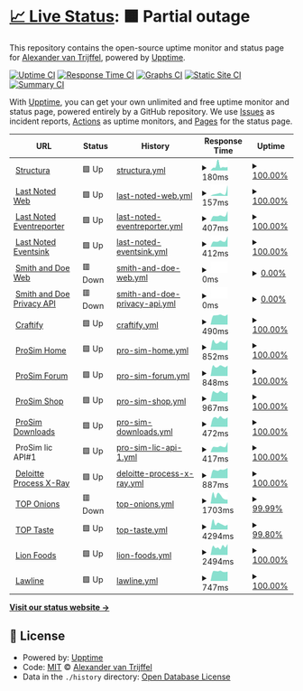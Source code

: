 # [📈 Live Status](https://alexandervantrijffel.github.io/upptimemonitoring): <!--live status--> **🟧 Partial outage**

This repository contains the open-source uptime monitor and status page for [Alexander van Trijffel](https://structura.ws), powered by [Upptime](https://github.com/upptime/upptime).

[![Uptime CI](https://github.com/alexandervantrijffel/upptimemonitoring/workflows/Uptime%20CI/badge.svg)](https://github.com/alexandervantrijffel/upptimemonitoring/actions?query=workflow%3A%22Uptime+CI%22)
[![Response Time CI](https://github.com/alexandervantrijffel/upptimemonitoring/workflows/Response%20Time%20CI/badge.svg)](https://github.com/alexandervantrijffel/upptimemonitoring/actions?query=workflow%3A%22Response+Time+CI%22)
[![Graphs CI](https://github.com/alexandervantrijffel/upptimemonitoring/workflows/Graphs%20CI/badge.svg)](https://github.com/alexandervantrijffel/upptimemonitoring/actions?query=workflow%3A%22Graphs+CI%22)
[![Static Site CI](https://github.com/alexandervantrijffel/upptimemonitoring/workflows/Static%20Site%20CI/badge.svg)](https://github.com/alexandervantrijffel/upptimemonitoring/actions?query=workflow%3A%22Static+Site+CI%22)
[![Summary CI](https://github.com/alexandervantrijffel/upptimemonitoring/workflows/Summary%20CI/badge.svg)](https://github.com/alexandervantrijffel/upptimemonitoring/actions?query=workflow%3A%22Summary+CI%22)

With [Upptime](https://upptime.js.org), you can get your own unlimited and free uptime monitor and status page, powered entirely by a GitHub repository. We use [Issues](https://github.com/alexandervantrijffel/upptimemonitoring/issues) as incident reports, [Actions](https://github.com/alexandervantrijffel/upptimemonitoring/actions) as uptime monitors, and [Pages](https://alexandervantrijffel.github.io/upptimemonitoring) for the status page.

<!--start: status pages-->
<!-- This summary is generated by Upptime (https://github.com/upptime/upptime) -->
<!-- Do not edit this manually, your changes will be overwritten -->
<!-- prettier-ignore -->
| URL | Status | History | Response Time | Uptime |
| --- | ------ | ------- | ------------- | ------ |
| <img alt="" src="https://favicons.githubusercontent.com/structura.ws" height="13"> [Structura](https://structura.ws) | 🟩 Up | [structura.yml](https://github.com/alexandervantrijffel/upptimemonitoring/commits/HEAD/history/structura.yml) | <details><summary><img alt="Response time graph" src="./graphs/structura/response-time-week.png" height="20"> 180ms</summary><br><a href="https://alexandervantrijffel.github.io/upptimemonitoring/history/structura"><img alt="Response time 560" src="https://img.shields.io/endpoint?url=https%3A%2F%2Fraw.githubusercontent.com%2Falexandervantrijffel%2Fupptimemonitoring%2FHEAD%2Fapi%2Fstructura%2Fresponse-time.json"></a><br><a href="https://alexandervantrijffel.github.io/upptimemonitoring/history/structura"><img alt="24-hour response time 148" src="https://img.shields.io/endpoint?url=https%3A%2F%2Fraw.githubusercontent.com%2Falexandervantrijffel%2Fupptimemonitoring%2FHEAD%2Fapi%2Fstructura%2Fresponse-time-day.json"></a><br><a href="https://alexandervantrijffel.github.io/upptimemonitoring/history/structura"><img alt="7-day response time 180" src="https://img.shields.io/endpoint?url=https%3A%2F%2Fraw.githubusercontent.com%2Falexandervantrijffel%2Fupptimemonitoring%2FHEAD%2Fapi%2Fstructura%2Fresponse-time-week.json"></a><br><a href="https://alexandervantrijffel.github.io/upptimemonitoring/history/structura"><img alt="30-day response time 149" src="https://img.shields.io/endpoint?url=https%3A%2F%2Fraw.githubusercontent.com%2Falexandervantrijffel%2Fupptimemonitoring%2FHEAD%2Fapi%2Fstructura%2Fresponse-time-month.json"></a><br><a href="https://alexandervantrijffel.github.io/upptimemonitoring/history/structura"><img alt="1-year response time 560" src="https://img.shields.io/endpoint?url=https%3A%2F%2Fraw.githubusercontent.com%2Falexandervantrijffel%2Fupptimemonitoring%2FHEAD%2Fapi%2Fstructura%2Fresponse-time-year.json"></a></details> | <details><summary><a href="https://alexandervantrijffel.github.io/upptimemonitoring/history/structura">100.00%</a></summary><a href="https://alexandervantrijffel.github.io/upptimemonitoring/history/structura"><img alt="All-time uptime 99.22%" src="https://img.shields.io/endpoint?url=https%3A%2F%2Fraw.githubusercontent.com%2Falexandervantrijffel%2Fupptimemonitoring%2FHEAD%2Fapi%2Fstructura%2Fuptime.json"></a><br><a href="https://alexandervantrijffel.github.io/upptimemonitoring/history/structura"><img alt="24-hour uptime 100.00%" src="https://img.shields.io/endpoint?url=https%3A%2F%2Fraw.githubusercontent.com%2Falexandervantrijffel%2Fupptimemonitoring%2FHEAD%2Fapi%2Fstructura%2Fuptime-day.json"></a><br><a href="https://alexandervantrijffel.github.io/upptimemonitoring/history/structura"><img alt="7-day uptime 100.00%" src="https://img.shields.io/endpoint?url=https%3A%2F%2Fraw.githubusercontent.com%2Falexandervantrijffel%2Fupptimemonitoring%2FHEAD%2Fapi%2Fstructura%2Fuptime-week.json"></a><br><a href="https://alexandervantrijffel.github.io/upptimemonitoring/history/structura"><img alt="30-day uptime 100.00%" src="https://img.shields.io/endpoint?url=https%3A%2F%2Fraw.githubusercontent.com%2Falexandervantrijffel%2Fupptimemonitoring%2FHEAD%2Fapi%2Fstructura%2Fuptime-month.json"></a><br><a href="https://alexandervantrijffel.github.io/upptimemonitoring/history/structura"><img alt="1-year uptime 99.22%" src="https://img.shields.io/endpoint?url=https%3A%2F%2Fraw.githubusercontent.com%2Falexandervantrijffel%2Fupptimemonitoring%2FHEAD%2Fapi%2Fstructura%2Fuptime-year.json"></a></details>
| <img alt="" src="https://favicons.githubusercontent.com/lastnoted.com" height="13"> [Last Noted Web](https://lastnoted.com) | 🟩 Up | [last-noted-web.yml](https://github.com/alexandervantrijffel/upptimemonitoring/commits/HEAD/history/last-noted-web.yml) | <details><summary><img alt="Response time graph" src="./graphs/last-noted-web/response-time-week.png" height="20"> 157ms</summary><br><a href="https://alexandervantrijffel.github.io/upptimemonitoring/history/last-noted-web"><img alt="Response time 304" src="https://img.shields.io/endpoint?url=https%3A%2F%2Fraw.githubusercontent.com%2Falexandervantrijffel%2Fupptimemonitoring%2FHEAD%2Fapi%2Flast-noted-web%2Fresponse-time.json"></a><br><a href="https://alexandervantrijffel.github.io/upptimemonitoring/history/last-noted-web"><img alt="24-hour response time 552" src="https://img.shields.io/endpoint?url=https%3A%2F%2Fraw.githubusercontent.com%2Falexandervantrijffel%2Fupptimemonitoring%2FHEAD%2Fapi%2Flast-noted-web%2Fresponse-time-day.json"></a><br><a href="https://alexandervantrijffel.github.io/upptimemonitoring/history/last-noted-web"><img alt="7-day response time 157" src="https://img.shields.io/endpoint?url=https%3A%2F%2Fraw.githubusercontent.com%2Falexandervantrijffel%2Fupptimemonitoring%2FHEAD%2Fapi%2Flast-noted-web%2Fresponse-time-week.json"></a><br><a href="https://alexandervantrijffel.github.io/upptimemonitoring/history/last-noted-web"><img alt="30-day response time 169" src="https://img.shields.io/endpoint?url=https%3A%2F%2Fraw.githubusercontent.com%2Falexandervantrijffel%2Fupptimemonitoring%2FHEAD%2Fapi%2Flast-noted-web%2Fresponse-time-month.json"></a><br><a href="https://alexandervantrijffel.github.io/upptimemonitoring/history/last-noted-web"><img alt="1-year response time 304" src="https://img.shields.io/endpoint?url=https%3A%2F%2Fraw.githubusercontent.com%2Falexandervantrijffel%2Fupptimemonitoring%2FHEAD%2Fapi%2Flast-noted-web%2Fresponse-time-year.json"></a></details> | <details><summary><a href="https://alexandervantrijffel.github.io/upptimemonitoring/history/last-noted-web">100.00%</a></summary><a href="https://alexandervantrijffel.github.io/upptimemonitoring/history/last-noted-web"><img alt="All-time uptime 100.00%" src="https://img.shields.io/endpoint?url=https%3A%2F%2Fraw.githubusercontent.com%2Falexandervantrijffel%2Fupptimemonitoring%2FHEAD%2Fapi%2Flast-noted-web%2Fuptime.json"></a><br><a href="https://alexandervantrijffel.github.io/upptimemonitoring/history/last-noted-web"><img alt="24-hour uptime 100.00%" src="https://img.shields.io/endpoint?url=https%3A%2F%2Fraw.githubusercontent.com%2Falexandervantrijffel%2Fupptimemonitoring%2FHEAD%2Fapi%2Flast-noted-web%2Fuptime-day.json"></a><br><a href="https://alexandervantrijffel.github.io/upptimemonitoring/history/last-noted-web"><img alt="7-day uptime 100.00%" src="https://img.shields.io/endpoint?url=https%3A%2F%2Fraw.githubusercontent.com%2Falexandervantrijffel%2Fupptimemonitoring%2FHEAD%2Fapi%2Flast-noted-web%2Fuptime-week.json"></a><br><a href="https://alexandervantrijffel.github.io/upptimemonitoring/history/last-noted-web"><img alt="30-day uptime 100.00%" src="https://img.shields.io/endpoint?url=https%3A%2F%2Fraw.githubusercontent.com%2Falexandervantrijffel%2Fupptimemonitoring%2FHEAD%2Fapi%2Flast-noted-web%2Fuptime-month.json"></a><br><a href="https://alexandervantrijffel.github.io/upptimemonitoring/history/last-noted-web"><img alt="1-year uptime 100.00%" src="https://img.shields.io/endpoint?url=https%3A%2F%2Fraw.githubusercontent.com%2Falexandervantrijffel%2Fupptimemonitoring%2FHEAD%2Fapi%2Flast-noted-web%2Fuptime-year.json"></a></details>
| <img alt="" src="https://favicons.githubusercontent.com/lastnoted.com" height="13"> [Last Noted Eventreporter](https://lastnoted.com/eventreporter) | 🟩 Up | [last-noted-eventreporter.yml](https://github.com/alexandervantrijffel/upptimemonitoring/commits/HEAD/history/last-noted-eventreporter.yml) | <details><summary><img alt="Response time graph" src="./graphs/last-noted-eventreporter/response-time-week.png" height="20"> 407ms</summary><br><a href="https://alexandervantrijffel.github.io/upptimemonitoring/history/last-noted-eventreporter"><img alt="Response time 628" src="https://img.shields.io/endpoint?url=https%3A%2F%2Fraw.githubusercontent.com%2Falexandervantrijffel%2Fupptimemonitoring%2FHEAD%2Fapi%2Flast-noted-eventreporter%2Fresponse-time.json"></a><br><a href="https://alexandervantrijffel.github.io/upptimemonitoring/history/last-noted-eventreporter"><img alt="24-hour response time 702" src="https://img.shields.io/endpoint?url=https%3A%2F%2Fraw.githubusercontent.com%2Falexandervantrijffel%2Fupptimemonitoring%2FHEAD%2Fapi%2Flast-noted-eventreporter%2Fresponse-time-day.json"></a><br><a href="https://alexandervantrijffel.github.io/upptimemonitoring/history/last-noted-eventreporter"><img alt="7-day response time 407" src="https://img.shields.io/endpoint?url=https%3A%2F%2Fraw.githubusercontent.com%2Falexandervantrijffel%2Fupptimemonitoring%2FHEAD%2Fapi%2Flast-noted-eventreporter%2Fresponse-time-week.json"></a><br><a href="https://alexandervantrijffel.github.io/upptimemonitoring/history/last-noted-eventreporter"><img alt="30-day response time 430" src="https://img.shields.io/endpoint?url=https%3A%2F%2Fraw.githubusercontent.com%2Falexandervantrijffel%2Fupptimemonitoring%2FHEAD%2Fapi%2Flast-noted-eventreporter%2Fresponse-time-month.json"></a><br><a href="https://alexandervantrijffel.github.io/upptimemonitoring/history/last-noted-eventreporter"><img alt="1-year response time 628" src="https://img.shields.io/endpoint?url=https%3A%2F%2Fraw.githubusercontent.com%2Falexandervantrijffel%2Fupptimemonitoring%2FHEAD%2Fapi%2Flast-noted-eventreporter%2Fresponse-time-year.json"></a></details> | <details><summary><a href="https://alexandervantrijffel.github.io/upptimemonitoring/history/last-noted-eventreporter">100.00%</a></summary><a href="https://alexandervantrijffel.github.io/upptimemonitoring/history/last-noted-eventreporter"><img alt="All-time uptime 100.00%" src="https://img.shields.io/endpoint?url=https%3A%2F%2Fraw.githubusercontent.com%2Falexandervantrijffel%2Fupptimemonitoring%2FHEAD%2Fapi%2Flast-noted-eventreporter%2Fuptime.json"></a><br><a href="https://alexandervantrijffel.github.io/upptimemonitoring/history/last-noted-eventreporter"><img alt="24-hour uptime 100.00%" src="https://img.shields.io/endpoint?url=https%3A%2F%2Fraw.githubusercontent.com%2Falexandervantrijffel%2Fupptimemonitoring%2FHEAD%2Fapi%2Flast-noted-eventreporter%2Fuptime-day.json"></a><br><a href="https://alexandervantrijffel.github.io/upptimemonitoring/history/last-noted-eventreporter"><img alt="7-day uptime 100.00%" src="https://img.shields.io/endpoint?url=https%3A%2F%2Fraw.githubusercontent.com%2Falexandervantrijffel%2Fupptimemonitoring%2FHEAD%2Fapi%2Flast-noted-eventreporter%2Fuptime-week.json"></a><br><a href="https://alexandervantrijffel.github.io/upptimemonitoring/history/last-noted-eventreporter"><img alt="30-day uptime 100.00%" src="https://img.shields.io/endpoint?url=https%3A%2F%2Fraw.githubusercontent.com%2Falexandervantrijffel%2Fupptimemonitoring%2FHEAD%2Fapi%2Flast-noted-eventreporter%2Fuptime-month.json"></a><br><a href="https://alexandervantrijffel.github.io/upptimemonitoring/history/last-noted-eventreporter"><img alt="1-year uptime 100.00%" src="https://img.shields.io/endpoint?url=https%3A%2F%2Fraw.githubusercontent.com%2Falexandervantrijffel%2Fupptimemonitoring%2FHEAD%2Fapi%2Flast-noted-eventreporter%2Fuptime-year.json"></a></details>
| <img alt="" src="https://favicons.githubusercontent.com/lastnoted.com" height="13"> [Last Noted Eventsink](https://lastnoted.com/eventsink) | 🟩 Up | [last-noted-eventsink.yml](https://github.com/alexandervantrijffel/upptimemonitoring/commits/HEAD/history/last-noted-eventsink.yml) | <details><summary><img alt="Response time graph" src="./graphs/last-noted-eventsink/response-time-week.png" height="20"> 412ms</summary><br><a href="https://alexandervantrijffel.github.io/upptimemonitoring/history/last-noted-eventsink"><img alt="Response time 782" src="https://img.shields.io/endpoint?url=https%3A%2F%2Fraw.githubusercontent.com%2Falexandervantrijffel%2Fupptimemonitoring%2FHEAD%2Fapi%2Flast-noted-eventsink%2Fresponse-time.json"></a><br><a href="https://alexandervantrijffel.github.io/upptimemonitoring/history/last-noted-eventsink"><img alt="24-hour response time 720" src="https://img.shields.io/endpoint?url=https%3A%2F%2Fraw.githubusercontent.com%2Falexandervantrijffel%2Fupptimemonitoring%2FHEAD%2Fapi%2Flast-noted-eventsink%2Fresponse-time-day.json"></a><br><a href="https://alexandervantrijffel.github.io/upptimemonitoring/history/last-noted-eventsink"><img alt="7-day response time 412" src="https://img.shields.io/endpoint?url=https%3A%2F%2Fraw.githubusercontent.com%2Falexandervantrijffel%2Fupptimemonitoring%2FHEAD%2Fapi%2Flast-noted-eventsink%2Fresponse-time-week.json"></a><br><a href="https://alexandervantrijffel.github.io/upptimemonitoring/history/last-noted-eventsink"><img alt="30-day response time 424" src="https://img.shields.io/endpoint?url=https%3A%2F%2Fraw.githubusercontent.com%2Falexandervantrijffel%2Fupptimemonitoring%2FHEAD%2Fapi%2Flast-noted-eventsink%2Fresponse-time-month.json"></a><br><a href="https://alexandervantrijffel.github.io/upptimemonitoring/history/last-noted-eventsink"><img alt="1-year response time 782" src="https://img.shields.io/endpoint?url=https%3A%2F%2Fraw.githubusercontent.com%2Falexandervantrijffel%2Fupptimemonitoring%2FHEAD%2Fapi%2Flast-noted-eventsink%2Fresponse-time-year.json"></a></details> | <details><summary><a href="https://alexandervantrijffel.github.io/upptimemonitoring/history/last-noted-eventsink">100.00%</a></summary><a href="https://alexandervantrijffel.github.io/upptimemonitoring/history/last-noted-eventsink"><img alt="All-time uptime 99.37%" src="https://img.shields.io/endpoint?url=https%3A%2F%2Fraw.githubusercontent.com%2Falexandervantrijffel%2Fupptimemonitoring%2FHEAD%2Fapi%2Flast-noted-eventsink%2Fuptime.json"></a><br><a href="https://alexandervantrijffel.github.io/upptimemonitoring/history/last-noted-eventsink"><img alt="24-hour uptime 100.00%" src="https://img.shields.io/endpoint?url=https%3A%2F%2Fraw.githubusercontent.com%2Falexandervantrijffel%2Fupptimemonitoring%2FHEAD%2Fapi%2Flast-noted-eventsink%2Fuptime-day.json"></a><br><a href="https://alexandervantrijffel.github.io/upptimemonitoring/history/last-noted-eventsink"><img alt="7-day uptime 100.00%" src="https://img.shields.io/endpoint?url=https%3A%2F%2Fraw.githubusercontent.com%2Falexandervantrijffel%2Fupptimemonitoring%2FHEAD%2Fapi%2Flast-noted-eventsink%2Fuptime-week.json"></a><br><a href="https://alexandervantrijffel.github.io/upptimemonitoring/history/last-noted-eventsink"><img alt="30-day uptime 100.00%" src="https://img.shields.io/endpoint?url=https%3A%2F%2Fraw.githubusercontent.com%2Falexandervantrijffel%2Fupptimemonitoring%2FHEAD%2Fapi%2Flast-noted-eventsink%2Fuptime-month.json"></a><br><a href="https://alexandervantrijffel.github.io/upptimemonitoring/history/last-noted-eventsink"><img alt="1-year uptime 99.37%" src="https://img.shields.io/endpoint?url=https%3A%2F%2Fraw.githubusercontent.com%2Falexandervantrijffel%2Fupptimemonitoring%2FHEAD%2Fapi%2Flast-noted-eventsink%2Fuptime-year.json"></a></details>
| <img alt="" src="https://favicons.githubusercontent.com/www.smithanddoe.com" height="13"> [Smith and Doe Web](https://www.smithanddoe.com) | 🟥 Down | [smith-and-doe-web.yml](https://github.com/alexandervantrijffel/upptimemonitoring/commits/HEAD/history/smith-and-doe-web.yml) | <details><summary><img alt="Response time graph" src="./graphs/smith-and-doe-web/response-time-week.png" height="20"> 0ms</summary><br><a href="https://alexandervantrijffel.github.io/upptimemonitoring/history/smith-and-doe-web"><img alt="Response time 990" src="https://img.shields.io/endpoint?url=https%3A%2F%2Fraw.githubusercontent.com%2Falexandervantrijffel%2Fupptimemonitoring%2FHEAD%2Fapi%2Fsmith-and-doe-web%2Fresponse-time.json"></a><br><a href="https://alexandervantrijffel.github.io/upptimemonitoring/history/smith-and-doe-web"><img alt="24-hour response time 0" src="https://img.shields.io/endpoint?url=https%3A%2F%2Fraw.githubusercontent.com%2Falexandervantrijffel%2Fupptimemonitoring%2FHEAD%2Fapi%2Fsmith-and-doe-web%2Fresponse-time-day.json"></a><br><a href="https://alexandervantrijffel.github.io/upptimemonitoring/history/smith-and-doe-web"><img alt="7-day response time 0" src="https://img.shields.io/endpoint?url=https%3A%2F%2Fraw.githubusercontent.com%2Falexandervantrijffel%2Fupptimemonitoring%2FHEAD%2Fapi%2Fsmith-and-doe-web%2Fresponse-time-week.json"></a><br><a href="https://alexandervantrijffel.github.io/upptimemonitoring/history/smith-and-doe-web"><img alt="30-day response time 0" src="https://img.shields.io/endpoint?url=https%3A%2F%2Fraw.githubusercontent.com%2Falexandervantrijffel%2Fupptimemonitoring%2FHEAD%2Fapi%2Fsmith-and-doe-web%2Fresponse-time-month.json"></a><br><a href="https://alexandervantrijffel.github.io/upptimemonitoring/history/smith-and-doe-web"><img alt="1-year response time 990" src="https://img.shields.io/endpoint?url=https%3A%2F%2Fraw.githubusercontent.com%2Falexandervantrijffel%2Fupptimemonitoring%2FHEAD%2Fapi%2Fsmith-and-doe-web%2Fresponse-time-year.json"></a></details> | <details><summary><a href="https://alexandervantrijffel.github.io/upptimemonitoring/history/smith-and-doe-web">0.00%</a></summary><a href="https://alexandervantrijffel.github.io/upptimemonitoring/history/smith-and-doe-web"><img alt="All-time uptime 71.87%" src="https://img.shields.io/endpoint?url=https%3A%2F%2Fraw.githubusercontent.com%2Falexandervantrijffel%2Fupptimemonitoring%2FHEAD%2Fapi%2Fsmith-and-doe-web%2Fuptime.json"></a><br><a href="https://alexandervantrijffel.github.io/upptimemonitoring/history/smith-and-doe-web"><img alt="24-hour uptime 0.00%" src="https://img.shields.io/endpoint?url=https%3A%2F%2Fraw.githubusercontent.com%2Falexandervantrijffel%2Fupptimemonitoring%2FHEAD%2Fapi%2Fsmith-and-doe-web%2Fuptime-day.json"></a><br><a href="https://alexandervantrijffel.github.io/upptimemonitoring/history/smith-and-doe-web"><img alt="7-day uptime 0.00%" src="https://img.shields.io/endpoint?url=https%3A%2F%2Fraw.githubusercontent.com%2Falexandervantrijffel%2Fupptimemonitoring%2FHEAD%2Fapi%2Fsmith-and-doe-web%2Fuptime-week.json"></a><br><a href="https://alexandervantrijffel.github.io/upptimemonitoring/history/smith-and-doe-web"><img alt="30-day uptime 1.38%" src="https://img.shields.io/endpoint?url=https%3A%2F%2Fraw.githubusercontent.com%2Falexandervantrijffel%2Fupptimemonitoring%2FHEAD%2Fapi%2Fsmith-and-doe-web%2Fuptime-month.json"></a><br><a href="https://alexandervantrijffel.github.io/upptimemonitoring/history/smith-and-doe-web"><img alt="1-year uptime 71.87%" src="https://img.shields.io/endpoint?url=https%3A%2F%2Fraw.githubusercontent.com%2Falexandervantrijffel%2Fupptimemonitoring%2FHEAD%2Fapi%2Fsmith-and-doe-web%2Fuptime-year.json"></a></details>
| <img alt="" src="https://favicons.githubusercontent.com/www.smithanddoe.com" height="13"> [Smith and Doe Privacy API](https://www.smithanddoe.com/privacy/API/QuickScanModel) | 🟥 Down | [smith-and-doe-privacy-api.yml](https://github.com/alexandervantrijffel/upptimemonitoring/commits/HEAD/history/smith-and-doe-privacy-api.yml) | <details><summary><img alt="Response time graph" src="./graphs/smith-and-doe-privacy-api/response-time-week.png" height="20"> 0ms</summary><br><a href="https://alexandervantrijffel.github.io/upptimemonitoring/history/smith-and-doe-privacy-api"><img alt="Response time 299" src="https://img.shields.io/endpoint?url=https%3A%2F%2Fraw.githubusercontent.com%2Falexandervantrijffel%2Fupptimemonitoring%2FHEAD%2Fapi%2Fsmith-and-doe-privacy-api%2Fresponse-time.json"></a><br><a href="https://alexandervantrijffel.github.io/upptimemonitoring/history/smith-and-doe-privacy-api"><img alt="24-hour response time 0" src="https://img.shields.io/endpoint?url=https%3A%2F%2Fraw.githubusercontent.com%2Falexandervantrijffel%2Fupptimemonitoring%2FHEAD%2Fapi%2Fsmith-and-doe-privacy-api%2Fresponse-time-day.json"></a><br><a href="https://alexandervantrijffel.github.io/upptimemonitoring/history/smith-and-doe-privacy-api"><img alt="7-day response time 0" src="https://img.shields.io/endpoint?url=https%3A%2F%2Fraw.githubusercontent.com%2Falexandervantrijffel%2Fupptimemonitoring%2FHEAD%2Fapi%2Fsmith-and-doe-privacy-api%2Fresponse-time-week.json"></a><br><a href="https://alexandervantrijffel.github.io/upptimemonitoring/history/smith-and-doe-privacy-api"><img alt="30-day response time 0" src="https://img.shields.io/endpoint?url=https%3A%2F%2Fraw.githubusercontent.com%2Falexandervantrijffel%2Fupptimemonitoring%2FHEAD%2Fapi%2Fsmith-and-doe-privacy-api%2Fresponse-time-month.json"></a><br><a href="https://alexandervantrijffel.github.io/upptimemonitoring/history/smith-and-doe-privacy-api"><img alt="1-year response time 299" src="https://img.shields.io/endpoint?url=https%3A%2F%2Fraw.githubusercontent.com%2Falexandervantrijffel%2Fupptimemonitoring%2FHEAD%2Fapi%2Fsmith-and-doe-privacy-api%2Fresponse-time-year.json"></a></details> | <details><summary><a href="https://alexandervantrijffel.github.io/upptimemonitoring/history/smith-and-doe-privacy-api">0.00%</a></summary><a href="https://alexandervantrijffel.github.io/upptimemonitoring/history/smith-and-doe-privacy-api"><img alt="All-time uptime 71.87%" src="https://img.shields.io/endpoint?url=https%3A%2F%2Fraw.githubusercontent.com%2Falexandervantrijffel%2Fupptimemonitoring%2FHEAD%2Fapi%2Fsmith-and-doe-privacy-api%2Fuptime.json"></a><br><a href="https://alexandervantrijffel.github.io/upptimemonitoring/history/smith-and-doe-privacy-api"><img alt="24-hour uptime 0.00%" src="https://img.shields.io/endpoint?url=https%3A%2F%2Fraw.githubusercontent.com%2Falexandervantrijffel%2Fupptimemonitoring%2FHEAD%2Fapi%2Fsmith-and-doe-privacy-api%2Fuptime-day.json"></a><br><a href="https://alexandervantrijffel.github.io/upptimemonitoring/history/smith-and-doe-privacy-api"><img alt="7-day uptime 0.00%" src="https://img.shields.io/endpoint?url=https%3A%2F%2Fraw.githubusercontent.com%2Falexandervantrijffel%2Fupptimemonitoring%2FHEAD%2Fapi%2Fsmith-and-doe-privacy-api%2Fuptime-week.json"></a><br><a href="https://alexandervantrijffel.github.io/upptimemonitoring/history/smith-and-doe-privacy-api"><img alt="30-day uptime 1.38%" src="https://img.shields.io/endpoint?url=https%3A%2F%2Fraw.githubusercontent.com%2Falexandervantrijffel%2Fupptimemonitoring%2FHEAD%2Fapi%2Fsmith-and-doe-privacy-api%2Fuptime-month.json"></a><br><a href="https://alexandervantrijffel.github.io/upptimemonitoring/history/smith-and-doe-privacy-api"><img alt="1-year uptime 71.87%" src="https://img.shields.io/endpoint?url=https%3A%2F%2Fraw.githubusercontent.com%2Falexandervantrijffel%2Fupptimemonitoring%2FHEAD%2Fapi%2Fsmith-and-doe-privacy-api%2Fuptime-year.json"></a></details>
| <img alt="" src="https://favicons.githubusercontent.com/craftify.nl" height="13"> [Craftify](https://craftify.nl) | 🟩 Up | [craftify.yml](https://github.com/alexandervantrijffel/upptimemonitoring/commits/HEAD/history/craftify.yml) | <details><summary><img alt="Response time graph" src="./graphs/craftify/response-time-week.png" height="20"> 490ms</summary><br><a href="https://alexandervantrijffel.github.io/upptimemonitoring/history/craftify"><img alt="Response time 500" src="https://img.shields.io/endpoint?url=https%3A%2F%2Fraw.githubusercontent.com%2Falexandervantrijffel%2Fupptimemonitoring%2FHEAD%2Fapi%2Fcraftify%2Fresponse-time.json"></a><br><a href="https://alexandervantrijffel.github.io/upptimemonitoring/history/craftify"><img alt="24-hour response time 532" src="https://img.shields.io/endpoint?url=https%3A%2F%2Fraw.githubusercontent.com%2Falexandervantrijffel%2Fupptimemonitoring%2FHEAD%2Fapi%2Fcraftify%2Fresponse-time-day.json"></a><br><a href="https://alexandervantrijffel.github.io/upptimemonitoring/history/craftify"><img alt="7-day response time 490" src="https://img.shields.io/endpoint?url=https%3A%2F%2Fraw.githubusercontent.com%2Falexandervantrijffel%2Fupptimemonitoring%2FHEAD%2Fapi%2Fcraftify%2Fresponse-time-week.json"></a><br><a href="https://alexandervantrijffel.github.io/upptimemonitoring/history/craftify"><img alt="30-day response time 436" src="https://img.shields.io/endpoint?url=https%3A%2F%2Fraw.githubusercontent.com%2Falexandervantrijffel%2Fupptimemonitoring%2FHEAD%2Fapi%2Fcraftify%2Fresponse-time-month.json"></a><br><a href="https://alexandervantrijffel.github.io/upptimemonitoring/history/craftify"><img alt="1-year response time 500" src="https://img.shields.io/endpoint?url=https%3A%2F%2Fraw.githubusercontent.com%2Falexandervantrijffel%2Fupptimemonitoring%2FHEAD%2Fapi%2Fcraftify%2Fresponse-time-year.json"></a></details> | <details><summary><a href="https://alexandervantrijffel.github.io/upptimemonitoring/history/craftify">100.00%</a></summary><a href="https://alexandervantrijffel.github.io/upptimemonitoring/history/craftify"><img alt="All-time uptime 99.98%" src="https://img.shields.io/endpoint?url=https%3A%2F%2Fraw.githubusercontent.com%2Falexandervantrijffel%2Fupptimemonitoring%2FHEAD%2Fapi%2Fcraftify%2Fuptime.json"></a><br><a href="https://alexandervantrijffel.github.io/upptimemonitoring/history/craftify"><img alt="24-hour uptime 100.00%" src="https://img.shields.io/endpoint?url=https%3A%2F%2Fraw.githubusercontent.com%2Falexandervantrijffel%2Fupptimemonitoring%2FHEAD%2Fapi%2Fcraftify%2Fuptime-day.json"></a><br><a href="https://alexandervantrijffel.github.io/upptimemonitoring/history/craftify"><img alt="7-day uptime 100.00%" src="https://img.shields.io/endpoint?url=https%3A%2F%2Fraw.githubusercontent.com%2Falexandervantrijffel%2Fupptimemonitoring%2FHEAD%2Fapi%2Fcraftify%2Fuptime-week.json"></a><br><a href="https://alexandervantrijffel.github.io/upptimemonitoring/history/craftify"><img alt="30-day uptime 100.00%" src="https://img.shields.io/endpoint?url=https%3A%2F%2Fraw.githubusercontent.com%2Falexandervantrijffel%2Fupptimemonitoring%2FHEAD%2Fapi%2Fcraftify%2Fuptime-month.json"></a><br><a href="https://alexandervantrijffel.github.io/upptimemonitoring/history/craftify"><img alt="1-year uptime 99.98%" src="https://img.shields.io/endpoint?url=https%3A%2F%2Fraw.githubusercontent.com%2Falexandervantrijffel%2Fupptimemonitoring%2FHEAD%2Fapi%2Fcraftify%2Fuptime-year.json"></a></details>
| <img alt="" src="https://favicons.githubusercontent.com/prosim-ar.com" height="13"> [ProSim Home](https://prosim-ar.com) | 🟩 Up | [pro-sim-home.yml](https://github.com/alexandervantrijffel/upptimemonitoring/commits/HEAD/history/pro-sim-home.yml) | <details><summary><img alt="Response time graph" src="./graphs/pro-sim-home/response-time-week.png" height="20"> 852ms</summary><br><a href="https://alexandervantrijffel.github.io/upptimemonitoring/history/pro-sim-home"><img alt="Response time 1299" src="https://img.shields.io/endpoint?url=https%3A%2F%2Fraw.githubusercontent.com%2Falexandervantrijffel%2Fupptimemonitoring%2FHEAD%2Fapi%2Fpro-sim-home%2Fresponse-time.json"></a><br><a href="https://alexandervantrijffel.github.io/upptimemonitoring/history/pro-sim-home"><img alt="24-hour response time 1061" src="https://img.shields.io/endpoint?url=https%3A%2F%2Fraw.githubusercontent.com%2Falexandervantrijffel%2Fupptimemonitoring%2FHEAD%2Fapi%2Fpro-sim-home%2Fresponse-time-day.json"></a><br><a href="https://alexandervantrijffel.github.io/upptimemonitoring/history/pro-sim-home"><img alt="7-day response time 852" src="https://img.shields.io/endpoint?url=https%3A%2F%2Fraw.githubusercontent.com%2Falexandervantrijffel%2Fupptimemonitoring%2FHEAD%2Fapi%2Fpro-sim-home%2Fresponse-time-week.json"></a><br><a href="https://alexandervantrijffel.github.io/upptimemonitoring/history/pro-sim-home"><img alt="30-day response time 923" src="https://img.shields.io/endpoint?url=https%3A%2F%2Fraw.githubusercontent.com%2Falexandervantrijffel%2Fupptimemonitoring%2FHEAD%2Fapi%2Fpro-sim-home%2Fresponse-time-month.json"></a><br><a href="https://alexandervantrijffel.github.io/upptimemonitoring/history/pro-sim-home"><img alt="1-year response time 1299" src="https://img.shields.io/endpoint?url=https%3A%2F%2Fraw.githubusercontent.com%2Falexandervantrijffel%2Fupptimemonitoring%2FHEAD%2Fapi%2Fpro-sim-home%2Fresponse-time-year.json"></a></details> | <details><summary><a href="https://alexandervantrijffel.github.io/upptimemonitoring/history/pro-sim-home">100.00%</a></summary><a href="https://alexandervantrijffel.github.io/upptimemonitoring/history/pro-sim-home"><img alt="All-time uptime 99.51%" src="https://img.shields.io/endpoint?url=https%3A%2F%2Fraw.githubusercontent.com%2Falexandervantrijffel%2Fupptimemonitoring%2FHEAD%2Fapi%2Fpro-sim-home%2Fuptime.json"></a><br><a href="https://alexandervantrijffel.github.io/upptimemonitoring/history/pro-sim-home"><img alt="24-hour uptime 100.00%" src="https://img.shields.io/endpoint?url=https%3A%2F%2Fraw.githubusercontent.com%2Falexandervantrijffel%2Fupptimemonitoring%2FHEAD%2Fapi%2Fpro-sim-home%2Fuptime-day.json"></a><br><a href="https://alexandervantrijffel.github.io/upptimemonitoring/history/pro-sim-home"><img alt="7-day uptime 100.00%" src="https://img.shields.io/endpoint?url=https%3A%2F%2Fraw.githubusercontent.com%2Falexandervantrijffel%2Fupptimemonitoring%2FHEAD%2Fapi%2Fpro-sim-home%2Fuptime-week.json"></a><br><a href="https://alexandervantrijffel.github.io/upptimemonitoring/history/pro-sim-home"><img alt="30-day uptime 100.00%" src="https://img.shields.io/endpoint?url=https%3A%2F%2Fraw.githubusercontent.com%2Falexandervantrijffel%2Fupptimemonitoring%2FHEAD%2Fapi%2Fpro-sim-home%2Fuptime-month.json"></a><br><a href="https://alexandervantrijffel.github.io/upptimemonitoring/history/pro-sim-home"><img alt="1-year uptime 99.51%" src="https://img.shields.io/endpoint?url=https%3A%2F%2Fraw.githubusercontent.com%2Falexandervantrijffel%2Fupptimemonitoring%2FHEAD%2Fapi%2Fpro-sim-home%2Fuptime-year.json"></a></details>
| <img alt="" src="https://favicons.githubusercontent.com/forum.prosim-ar.com" height="13"> [ProSim Forum](https://forum.prosim-ar.com) | 🟩 Up | [pro-sim-forum.yml](https://github.com/alexandervantrijffel/upptimemonitoring/commits/HEAD/history/pro-sim-forum.yml) | <details><summary><img alt="Response time graph" src="./graphs/pro-sim-forum/response-time-week.png" height="20"> 848ms</summary><br><a href="https://alexandervantrijffel.github.io/upptimemonitoring/history/pro-sim-forum"><img alt="Response time 1358" src="https://img.shields.io/endpoint?url=https%3A%2F%2Fraw.githubusercontent.com%2Falexandervantrijffel%2Fupptimemonitoring%2FHEAD%2Fapi%2Fpro-sim-forum%2Fresponse-time.json"></a><br><a href="https://alexandervantrijffel.github.io/upptimemonitoring/history/pro-sim-forum"><img alt="24-hour response time 903" src="https://img.shields.io/endpoint?url=https%3A%2F%2Fraw.githubusercontent.com%2Falexandervantrijffel%2Fupptimemonitoring%2FHEAD%2Fapi%2Fpro-sim-forum%2Fresponse-time-day.json"></a><br><a href="https://alexandervantrijffel.github.io/upptimemonitoring/history/pro-sim-forum"><img alt="7-day response time 848" src="https://img.shields.io/endpoint?url=https%3A%2F%2Fraw.githubusercontent.com%2Falexandervantrijffel%2Fupptimemonitoring%2FHEAD%2Fapi%2Fpro-sim-forum%2Fresponse-time-week.json"></a><br><a href="https://alexandervantrijffel.github.io/upptimemonitoring/history/pro-sim-forum"><img alt="30-day response time 871" src="https://img.shields.io/endpoint?url=https%3A%2F%2Fraw.githubusercontent.com%2Falexandervantrijffel%2Fupptimemonitoring%2FHEAD%2Fapi%2Fpro-sim-forum%2Fresponse-time-month.json"></a><br><a href="https://alexandervantrijffel.github.io/upptimemonitoring/history/pro-sim-forum"><img alt="1-year response time 1358" src="https://img.shields.io/endpoint?url=https%3A%2F%2Fraw.githubusercontent.com%2Falexandervantrijffel%2Fupptimemonitoring%2FHEAD%2Fapi%2Fpro-sim-forum%2Fresponse-time-year.json"></a></details> | <details><summary><a href="https://alexandervantrijffel.github.io/upptimemonitoring/history/pro-sim-forum">100.00%</a></summary><a href="https://alexandervantrijffel.github.io/upptimemonitoring/history/pro-sim-forum"><img alt="All-time uptime 99.92%" src="https://img.shields.io/endpoint?url=https%3A%2F%2Fraw.githubusercontent.com%2Falexandervantrijffel%2Fupptimemonitoring%2FHEAD%2Fapi%2Fpro-sim-forum%2Fuptime.json"></a><br><a href="https://alexandervantrijffel.github.io/upptimemonitoring/history/pro-sim-forum"><img alt="24-hour uptime 100.00%" src="https://img.shields.io/endpoint?url=https%3A%2F%2Fraw.githubusercontent.com%2Falexandervantrijffel%2Fupptimemonitoring%2FHEAD%2Fapi%2Fpro-sim-forum%2Fuptime-day.json"></a><br><a href="https://alexandervantrijffel.github.io/upptimemonitoring/history/pro-sim-forum"><img alt="7-day uptime 100.00%" src="https://img.shields.io/endpoint?url=https%3A%2F%2Fraw.githubusercontent.com%2Falexandervantrijffel%2Fupptimemonitoring%2FHEAD%2Fapi%2Fpro-sim-forum%2Fuptime-week.json"></a><br><a href="https://alexandervantrijffel.github.io/upptimemonitoring/history/pro-sim-forum"><img alt="30-day uptime 100.00%" src="https://img.shields.io/endpoint?url=https%3A%2F%2Fraw.githubusercontent.com%2Falexandervantrijffel%2Fupptimemonitoring%2FHEAD%2Fapi%2Fpro-sim-forum%2Fuptime-month.json"></a><br><a href="https://alexandervantrijffel.github.io/upptimemonitoring/history/pro-sim-forum"><img alt="1-year uptime 99.92%" src="https://img.shields.io/endpoint?url=https%3A%2F%2Fraw.githubusercontent.com%2Falexandervantrijffel%2Fupptimemonitoring%2FHEAD%2Fapi%2Fpro-sim-forum%2Fuptime-year.json"></a></details>
| <img alt="" src="https://favicons.githubusercontent.com/shop.prosim-ar.com" height="13"> [ProSim Shop](https://shop.prosim-ar.com) | 🟩 Up | [pro-sim-shop.yml](https://github.com/alexandervantrijffel/upptimemonitoring/commits/HEAD/history/pro-sim-shop.yml) | <details><summary><img alt="Response time graph" src="./graphs/pro-sim-shop/response-time-week.png" height="20"> 967ms</summary><br><a href="https://alexandervantrijffel.github.io/upptimemonitoring/history/pro-sim-shop"><img alt="Response time 1128" src="https://img.shields.io/endpoint?url=https%3A%2F%2Fraw.githubusercontent.com%2Falexandervantrijffel%2Fupptimemonitoring%2FHEAD%2Fapi%2Fpro-sim-shop%2Fresponse-time.json"></a><br><a href="https://alexandervantrijffel.github.io/upptimemonitoring/history/pro-sim-shop"><img alt="24-hour response time 968" src="https://img.shields.io/endpoint?url=https%3A%2F%2Fraw.githubusercontent.com%2Falexandervantrijffel%2Fupptimemonitoring%2FHEAD%2Fapi%2Fpro-sim-shop%2Fresponse-time-day.json"></a><br><a href="https://alexandervantrijffel.github.io/upptimemonitoring/history/pro-sim-shop"><img alt="7-day response time 967" src="https://img.shields.io/endpoint?url=https%3A%2F%2Fraw.githubusercontent.com%2Falexandervantrijffel%2Fupptimemonitoring%2FHEAD%2Fapi%2Fpro-sim-shop%2Fresponse-time-week.json"></a><br><a href="https://alexandervantrijffel.github.io/upptimemonitoring/history/pro-sim-shop"><img alt="30-day response time 1131" src="https://img.shields.io/endpoint?url=https%3A%2F%2Fraw.githubusercontent.com%2Falexandervantrijffel%2Fupptimemonitoring%2FHEAD%2Fapi%2Fpro-sim-shop%2Fresponse-time-month.json"></a><br><a href="https://alexandervantrijffel.github.io/upptimemonitoring/history/pro-sim-shop"><img alt="1-year response time 1128" src="https://img.shields.io/endpoint?url=https%3A%2F%2Fraw.githubusercontent.com%2Falexandervantrijffel%2Fupptimemonitoring%2FHEAD%2Fapi%2Fpro-sim-shop%2Fresponse-time-year.json"></a></details> | <details><summary><a href="https://alexandervantrijffel.github.io/upptimemonitoring/history/pro-sim-shop">100.00%</a></summary><a href="https://alexandervantrijffel.github.io/upptimemonitoring/history/pro-sim-shop"><img alt="All-time uptime 99.72%" src="https://img.shields.io/endpoint?url=https%3A%2F%2Fraw.githubusercontent.com%2Falexandervantrijffel%2Fupptimemonitoring%2FHEAD%2Fapi%2Fpro-sim-shop%2Fuptime.json"></a><br><a href="https://alexandervantrijffel.github.io/upptimemonitoring/history/pro-sim-shop"><img alt="24-hour uptime 100.00%" src="https://img.shields.io/endpoint?url=https%3A%2F%2Fraw.githubusercontent.com%2Falexandervantrijffel%2Fupptimemonitoring%2FHEAD%2Fapi%2Fpro-sim-shop%2Fuptime-day.json"></a><br><a href="https://alexandervantrijffel.github.io/upptimemonitoring/history/pro-sim-shop"><img alt="7-day uptime 100.00%" src="https://img.shields.io/endpoint?url=https%3A%2F%2Fraw.githubusercontent.com%2Falexandervantrijffel%2Fupptimemonitoring%2FHEAD%2Fapi%2Fpro-sim-shop%2Fuptime-week.json"></a><br><a href="https://alexandervantrijffel.github.io/upptimemonitoring/history/pro-sim-shop"><img alt="30-day uptime 100.00%" src="https://img.shields.io/endpoint?url=https%3A%2F%2Fraw.githubusercontent.com%2Falexandervantrijffel%2Fupptimemonitoring%2FHEAD%2Fapi%2Fpro-sim-shop%2Fuptime-month.json"></a><br><a href="https://alexandervantrijffel.github.io/upptimemonitoring/history/pro-sim-shop"><img alt="1-year uptime 99.72%" src="https://img.shields.io/endpoint?url=https%3A%2F%2Fraw.githubusercontent.com%2Falexandervantrijffel%2Fupptimemonitoring%2FHEAD%2Fapi%2Fpro-sim-shop%2Fuptime-year.json"></a></details>
| <img alt="" src="https://favicons.githubusercontent.com/cdndl.prosim-ar.com" height="13"> [ProSim Downloads](https://cdndl.prosim-ar.com/ProSimB738) | 🟩 Up | [pro-sim-downloads.yml](https://github.com/alexandervantrijffel/upptimemonitoring/commits/HEAD/history/pro-sim-downloads.yml) | <details><summary><img alt="Response time graph" src="./graphs/pro-sim-downloads/response-time-week.png" height="20"> 472ms</summary><br><a href="https://alexandervantrijffel.github.io/upptimemonitoring/history/pro-sim-downloads"><img alt="Response time 569" src="https://img.shields.io/endpoint?url=https%3A%2F%2Fraw.githubusercontent.com%2Falexandervantrijffel%2Fupptimemonitoring%2FHEAD%2Fapi%2Fpro-sim-downloads%2Fresponse-time.json"></a><br><a href="https://alexandervantrijffel.github.io/upptimemonitoring/history/pro-sim-downloads"><img alt="24-hour response time 494" src="https://img.shields.io/endpoint?url=https%3A%2F%2Fraw.githubusercontent.com%2Falexandervantrijffel%2Fupptimemonitoring%2FHEAD%2Fapi%2Fpro-sim-downloads%2Fresponse-time-day.json"></a><br><a href="https://alexandervantrijffel.github.io/upptimemonitoring/history/pro-sim-downloads"><img alt="7-day response time 472" src="https://img.shields.io/endpoint?url=https%3A%2F%2Fraw.githubusercontent.com%2Falexandervantrijffel%2Fupptimemonitoring%2FHEAD%2Fapi%2Fpro-sim-downloads%2Fresponse-time-week.json"></a><br><a href="https://alexandervantrijffel.github.io/upptimemonitoring/history/pro-sim-downloads"><img alt="30-day response time 561" src="https://img.shields.io/endpoint?url=https%3A%2F%2Fraw.githubusercontent.com%2Falexandervantrijffel%2Fupptimemonitoring%2FHEAD%2Fapi%2Fpro-sim-downloads%2Fresponse-time-month.json"></a><br><a href="https://alexandervantrijffel.github.io/upptimemonitoring/history/pro-sim-downloads"><img alt="1-year response time 569" src="https://img.shields.io/endpoint?url=https%3A%2F%2Fraw.githubusercontent.com%2Falexandervantrijffel%2Fupptimemonitoring%2FHEAD%2Fapi%2Fpro-sim-downloads%2Fresponse-time-year.json"></a></details> | <details><summary><a href="https://alexandervantrijffel.github.io/upptimemonitoring/history/pro-sim-downloads">100.00%</a></summary><a href="https://alexandervantrijffel.github.io/upptimemonitoring/history/pro-sim-downloads"><img alt="All-time uptime 99.95%" src="https://img.shields.io/endpoint?url=https%3A%2F%2Fraw.githubusercontent.com%2Falexandervantrijffel%2Fupptimemonitoring%2FHEAD%2Fapi%2Fpro-sim-downloads%2Fuptime.json"></a><br><a href="https://alexandervantrijffel.github.io/upptimemonitoring/history/pro-sim-downloads"><img alt="24-hour uptime 100.00%" src="https://img.shields.io/endpoint?url=https%3A%2F%2Fraw.githubusercontent.com%2Falexandervantrijffel%2Fupptimemonitoring%2FHEAD%2Fapi%2Fpro-sim-downloads%2Fuptime-day.json"></a><br><a href="https://alexandervantrijffel.github.io/upptimemonitoring/history/pro-sim-downloads"><img alt="7-day uptime 100.00%" src="https://img.shields.io/endpoint?url=https%3A%2F%2Fraw.githubusercontent.com%2Falexandervantrijffel%2Fupptimemonitoring%2FHEAD%2Fapi%2Fpro-sim-downloads%2Fuptime-week.json"></a><br><a href="https://alexandervantrijffel.github.io/upptimemonitoring/history/pro-sim-downloads"><img alt="30-day uptime 100.00%" src="https://img.shields.io/endpoint?url=https%3A%2F%2Fraw.githubusercontent.com%2Falexandervantrijffel%2Fupptimemonitoring%2FHEAD%2Fapi%2Fpro-sim-downloads%2Fuptime-month.json"></a><br><a href="https://alexandervantrijffel.github.io/upptimemonitoring/history/pro-sim-downloads"><img alt="1-year uptime 99.95%" src="https://img.shields.io/endpoint?url=https%3A%2F%2Fraw.githubusercontent.com%2Falexandervantrijffel%2Fupptimemonitoring%2FHEAD%2Fapi%2Fpro-sim-downloads%2Fuptime-year.json"></a></details>
| <img alt="" src="https://favicons.githubusercontent.com/null" height="13"> ProSim lic API#1 | 🟩 Up | [pro-sim-lic-api-1.yml](https://github.com/alexandervantrijffel/upptimemonitoring/commits/HEAD/history/pro-sim-lic-api-1.yml) | <details><summary><img alt="Response time graph" src="./graphs/pro-sim-lic-api-1/response-time-week.png" height="20"> 417ms</summary><br><a href="https://alexandervantrijffel.github.io/upptimemonitoring/history/pro-sim-lic-api-1"><img alt="Response time 554" src="https://img.shields.io/endpoint?url=https%3A%2F%2Fraw.githubusercontent.com%2Falexandervantrijffel%2Fupptimemonitoring%2FHEAD%2Fapi%2Fpro-sim-lic-api-1%2Fresponse-time.json"></a><br><a href="https://alexandervantrijffel.github.io/upptimemonitoring/history/pro-sim-lic-api-1"><img alt="24-hour response time 702" src="https://img.shields.io/endpoint?url=https%3A%2F%2Fraw.githubusercontent.com%2Falexandervantrijffel%2Fupptimemonitoring%2FHEAD%2Fapi%2Fpro-sim-lic-api-1%2Fresponse-time-day.json"></a><br><a href="https://alexandervantrijffel.github.io/upptimemonitoring/history/pro-sim-lic-api-1"><img alt="7-day response time 417" src="https://img.shields.io/endpoint?url=https%3A%2F%2Fraw.githubusercontent.com%2Falexandervantrijffel%2Fupptimemonitoring%2FHEAD%2Fapi%2Fpro-sim-lic-api-1%2Fresponse-time-week.json"></a><br><a href="https://alexandervantrijffel.github.io/upptimemonitoring/history/pro-sim-lic-api-1"><img alt="30-day response time 396" src="https://img.shields.io/endpoint?url=https%3A%2F%2Fraw.githubusercontent.com%2Falexandervantrijffel%2Fupptimemonitoring%2FHEAD%2Fapi%2Fpro-sim-lic-api-1%2Fresponse-time-month.json"></a><br><a href="https://alexandervantrijffel.github.io/upptimemonitoring/history/pro-sim-lic-api-1"><img alt="1-year response time 554" src="https://img.shields.io/endpoint?url=https%3A%2F%2Fraw.githubusercontent.com%2Falexandervantrijffel%2Fupptimemonitoring%2FHEAD%2Fapi%2Fpro-sim-lic-api-1%2Fresponse-time-year.json"></a></details> | <details><summary><a href="https://alexandervantrijffel.github.io/upptimemonitoring/history/pro-sim-lic-api-1">100.00%</a></summary><a href="https://alexandervantrijffel.github.io/upptimemonitoring/history/pro-sim-lic-api-1"><img alt="All-time uptime 99.94%" src="https://img.shields.io/endpoint?url=https%3A%2F%2Fraw.githubusercontent.com%2Falexandervantrijffel%2Fupptimemonitoring%2FHEAD%2Fapi%2Fpro-sim-lic-api-1%2Fuptime.json"></a><br><a href="https://alexandervantrijffel.github.io/upptimemonitoring/history/pro-sim-lic-api-1"><img alt="24-hour uptime 100.00%" src="https://img.shields.io/endpoint?url=https%3A%2F%2Fraw.githubusercontent.com%2Falexandervantrijffel%2Fupptimemonitoring%2FHEAD%2Fapi%2Fpro-sim-lic-api-1%2Fuptime-day.json"></a><br><a href="https://alexandervantrijffel.github.io/upptimemonitoring/history/pro-sim-lic-api-1"><img alt="7-day uptime 100.00%" src="https://img.shields.io/endpoint?url=https%3A%2F%2Fraw.githubusercontent.com%2Falexandervantrijffel%2Fupptimemonitoring%2FHEAD%2Fapi%2Fpro-sim-lic-api-1%2Fuptime-week.json"></a><br><a href="https://alexandervantrijffel.github.io/upptimemonitoring/history/pro-sim-lic-api-1"><img alt="30-day uptime 100.00%" src="https://img.shields.io/endpoint?url=https%3A%2F%2Fraw.githubusercontent.com%2Falexandervantrijffel%2Fupptimemonitoring%2FHEAD%2Fapi%2Fpro-sim-lic-api-1%2Fuptime-month.json"></a><br><a href="https://alexandervantrijffel.github.io/upptimemonitoring/history/pro-sim-lic-api-1"><img alt="1-year uptime 99.94%" src="https://img.shields.io/endpoint?url=https%3A%2F%2Fraw.githubusercontent.com%2Falexandervantrijffel%2Fupptimemonitoring%2FHEAD%2Fapi%2Fpro-sim-lic-api-1%2Fuptime-year.json"></a></details>
| <img alt="" src="https://favicons.githubusercontent.com/processxray.deloitte.com" height="13"> [Deloitte Process X-Ray](https://processxray.deloitte.com/x/process-x-ray) | 🟩 Up | [deloitte-process-x-ray.yml](https://github.com/alexandervantrijffel/upptimemonitoring/commits/HEAD/history/deloitte-process-x-ray.yml) | <details><summary><img alt="Response time graph" src="./graphs/deloitte-process-x-ray/response-time-week.png" height="20"> 887ms</summary><br><a href="https://alexandervantrijffel.github.io/upptimemonitoring/history/deloitte-process-x-ray"><img alt="Response time 888" src="https://img.shields.io/endpoint?url=https%3A%2F%2Fraw.githubusercontent.com%2Falexandervantrijffel%2Fupptimemonitoring%2FHEAD%2Fapi%2Fdeloitte-process-x-ray%2Fresponse-time.json"></a><br><a href="https://alexandervantrijffel.github.io/upptimemonitoring/history/deloitte-process-x-ray"><img alt="24-hour response time 1058" src="https://img.shields.io/endpoint?url=https%3A%2F%2Fraw.githubusercontent.com%2Falexandervantrijffel%2Fupptimemonitoring%2FHEAD%2Fapi%2Fdeloitte-process-x-ray%2Fresponse-time-day.json"></a><br><a href="https://alexandervantrijffel.github.io/upptimemonitoring/history/deloitte-process-x-ray"><img alt="7-day response time 887" src="https://img.shields.io/endpoint?url=https%3A%2F%2Fraw.githubusercontent.com%2Falexandervantrijffel%2Fupptimemonitoring%2FHEAD%2Fapi%2Fdeloitte-process-x-ray%2Fresponse-time-week.json"></a><br><a href="https://alexandervantrijffel.github.io/upptimemonitoring/history/deloitte-process-x-ray"><img alt="30-day response time 852" src="https://img.shields.io/endpoint?url=https%3A%2F%2Fraw.githubusercontent.com%2Falexandervantrijffel%2Fupptimemonitoring%2FHEAD%2Fapi%2Fdeloitte-process-x-ray%2Fresponse-time-month.json"></a><br><a href="https://alexandervantrijffel.github.io/upptimemonitoring/history/deloitte-process-x-ray"><img alt="1-year response time 888" src="https://img.shields.io/endpoint?url=https%3A%2F%2Fraw.githubusercontent.com%2Falexandervantrijffel%2Fupptimemonitoring%2FHEAD%2Fapi%2Fdeloitte-process-x-ray%2Fresponse-time-year.json"></a></details> | <details><summary><a href="https://alexandervantrijffel.github.io/upptimemonitoring/history/deloitte-process-x-ray">100.00%</a></summary><a href="https://alexandervantrijffel.github.io/upptimemonitoring/history/deloitte-process-x-ray"><img alt="All-time uptime 99.86%" src="https://img.shields.io/endpoint?url=https%3A%2F%2Fraw.githubusercontent.com%2Falexandervantrijffel%2Fupptimemonitoring%2FHEAD%2Fapi%2Fdeloitte-process-x-ray%2Fuptime.json"></a><br><a href="https://alexandervantrijffel.github.io/upptimemonitoring/history/deloitte-process-x-ray"><img alt="24-hour uptime 100.00%" src="https://img.shields.io/endpoint?url=https%3A%2F%2Fraw.githubusercontent.com%2Falexandervantrijffel%2Fupptimemonitoring%2FHEAD%2Fapi%2Fdeloitte-process-x-ray%2Fuptime-day.json"></a><br><a href="https://alexandervantrijffel.github.io/upptimemonitoring/history/deloitte-process-x-ray"><img alt="7-day uptime 100.00%" src="https://img.shields.io/endpoint?url=https%3A%2F%2Fraw.githubusercontent.com%2Falexandervantrijffel%2Fupptimemonitoring%2FHEAD%2Fapi%2Fdeloitte-process-x-ray%2Fuptime-week.json"></a><br><a href="https://alexandervantrijffel.github.io/upptimemonitoring/history/deloitte-process-x-ray"><img alt="30-day uptime 100.00%" src="https://img.shields.io/endpoint?url=https%3A%2F%2Fraw.githubusercontent.com%2Falexandervantrijffel%2Fupptimemonitoring%2FHEAD%2Fapi%2Fdeloitte-process-x-ray%2Fuptime-month.json"></a><br><a href="https://alexandervantrijffel.github.io/upptimemonitoring/history/deloitte-process-x-ray"><img alt="1-year uptime 99.86%" src="https://img.shields.io/endpoint?url=https%3A%2F%2Fraw.githubusercontent.com%2Falexandervantrijffel%2Fupptimemonitoring%2FHEAD%2Fapi%2Fdeloitte-process-x-ray%2Fuptime-year.json"></a></details>
| <img alt="" src="https://favicons.githubusercontent.com/www.toponions.com" height="13"> [TOP Onions](https://www.toponions.com) | 🟥 Down | [top-onions.yml](https://github.com/alexandervantrijffel/upptimemonitoring/commits/HEAD/history/top-onions.yml) | <details><summary><img alt="Response time graph" src="./graphs/top-onions/response-time-week.png" height="20"> 1703ms</summary><br><a href="https://alexandervantrijffel.github.io/upptimemonitoring/history/top-onions"><img alt="Response time 1415" src="https://img.shields.io/endpoint?url=https%3A%2F%2Fraw.githubusercontent.com%2Falexandervantrijffel%2Fupptimemonitoring%2FHEAD%2Fapi%2Ftop-onions%2Fresponse-time.json"></a><br><a href="https://alexandervantrijffel.github.io/upptimemonitoring/history/top-onions"><img alt="24-hour response time 849" src="https://img.shields.io/endpoint?url=https%3A%2F%2Fraw.githubusercontent.com%2Falexandervantrijffel%2Fupptimemonitoring%2FHEAD%2Fapi%2Ftop-onions%2Fresponse-time-day.json"></a><br><a href="https://alexandervantrijffel.github.io/upptimemonitoring/history/top-onions"><img alt="7-day response time 1703" src="https://img.shields.io/endpoint?url=https%3A%2F%2Fraw.githubusercontent.com%2Falexandervantrijffel%2Fupptimemonitoring%2FHEAD%2Fapi%2Ftop-onions%2Fresponse-time-week.json"></a><br><a href="https://alexandervantrijffel.github.io/upptimemonitoring/history/top-onions"><img alt="30-day response time 1604" src="https://img.shields.io/endpoint?url=https%3A%2F%2Fraw.githubusercontent.com%2Falexandervantrijffel%2Fupptimemonitoring%2FHEAD%2Fapi%2Ftop-onions%2Fresponse-time-month.json"></a><br><a href="https://alexandervantrijffel.github.io/upptimemonitoring/history/top-onions"><img alt="1-year response time 1415" src="https://img.shields.io/endpoint?url=https%3A%2F%2Fraw.githubusercontent.com%2Falexandervantrijffel%2Fupptimemonitoring%2FHEAD%2Fapi%2Ftop-onions%2Fresponse-time-year.json"></a></details> | <details><summary><a href="https://alexandervantrijffel.github.io/upptimemonitoring/history/top-onions">99.99%</a></summary><a href="https://alexandervantrijffel.github.io/upptimemonitoring/history/top-onions"><img alt="All-time uptime 99.94%" src="https://img.shields.io/endpoint?url=https%3A%2F%2Fraw.githubusercontent.com%2Falexandervantrijffel%2Fupptimemonitoring%2FHEAD%2Fapi%2Ftop-onions%2Fuptime.json"></a><br><a href="https://alexandervantrijffel.github.io/upptimemonitoring/history/top-onions"><img alt="24-hour uptime 99.93%" src="https://img.shields.io/endpoint?url=https%3A%2F%2Fraw.githubusercontent.com%2Falexandervantrijffel%2Fupptimemonitoring%2FHEAD%2Fapi%2Ftop-onions%2Fuptime-day.json"></a><br><a href="https://alexandervantrijffel.github.io/upptimemonitoring/history/top-onions"><img alt="7-day uptime 99.99%" src="https://img.shields.io/endpoint?url=https%3A%2F%2Fraw.githubusercontent.com%2Falexandervantrijffel%2Fupptimemonitoring%2FHEAD%2Fapi%2Ftop-onions%2Fuptime-week.json"></a><br><a href="https://alexandervantrijffel.github.io/upptimemonitoring/history/top-onions"><img alt="30-day uptime 100.00%" src="https://img.shields.io/endpoint?url=https%3A%2F%2Fraw.githubusercontent.com%2Falexandervantrijffel%2Fupptimemonitoring%2FHEAD%2Fapi%2Ftop-onions%2Fuptime-month.json"></a><br><a href="https://alexandervantrijffel.github.io/upptimemonitoring/history/top-onions"><img alt="1-year uptime 99.94%" src="https://img.shields.io/endpoint?url=https%3A%2F%2Fraw.githubusercontent.com%2Falexandervantrijffel%2Fupptimemonitoring%2FHEAD%2Fapi%2Ftop-onions%2Fuptime-year.json"></a></details>
| <img alt="" src="https://favicons.githubusercontent.com/www.top-taste.com" height="13"> [TOP Taste](https://www.top-taste.com) | 🟩 Up | [top-taste.yml](https://github.com/alexandervantrijffel/upptimemonitoring/commits/HEAD/history/top-taste.yml) | <details><summary><img alt="Response time graph" src="./graphs/top-taste/response-time-week.png" height="20"> 4294ms</summary><br><a href="https://alexandervantrijffel.github.io/upptimemonitoring/history/top-taste"><img alt="Response time 1650" src="https://img.shields.io/endpoint?url=https%3A%2F%2Fraw.githubusercontent.com%2Falexandervantrijffel%2Fupptimemonitoring%2FHEAD%2Fapi%2Ftop-taste%2Fresponse-time.json"></a><br><a href="https://alexandervantrijffel.github.io/upptimemonitoring/history/top-taste"><img alt="24-hour response time 9804" src="https://img.shields.io/endpoint?url=https%3A%2F%2Fraw.githubusercontent.com%2Falexandervantrijffel%2Fupptimemonitoring%2FHEAD%2Fapi%2Ftop-taste%2Fresponse-time-day.json"></a><br><a href="https://alexandervantrijffel.github.io/upptimemonitoring/history/top-taste"><img alt="7-day response time 4294" src="https://img.shields.io/endpoint?url=https%3A%2F%2Fraw.githubusercontent.com%2Falexandervantrijffel%2Fupptimemonitoring%2FHEAD%2Fapi%2Ftop-taste%2Fresponse-time-week.json"></a><br><a href="https://alexandervantrijffel.github.io/upptimemonitoring/history/top-taste"><img alt="30-day response time 2314" src="https://img.shields.io/endpoint?url=https%3A%2F%2Fraw.githubusercontent.com%2Falexandervantrijffel%2Fupptimemonitoring%2FHEAD%2Fapi%2Ftop-taste%2Fresponse-time-month.json"></a><br><a href="https://alexandervantrijffel.github.io/upptimemonitoring/history/top-taste"><img alt="1-year response time 1650" src="https://img.shields.io/endpoint?url=https%3A%2F%2Fraw.githubusercontent.com%2Falexandervantrijffel%2Fupptimemonitoring%2FHEAD%2Fapi%2Ftop-taste%2Fresponse-time-year.json"></a></details> | <details><summary><a href="https://alexandervantrijffel.github.io/upptimemonitoring/history/top-taste">99.80%</a></summary><a href="https://alexandervantrijffel.github.io/upptimemonitoring/history/top-taste"><img alt="All-time uptime 99.82%" src="https://img.shields.io/endpoint?url=https%3A%2F%2Fraw.githubusercontent.com%2Falexandervantrijffel%2Fupptimemonitoring%2FHEAD%2Fapi%2Ftop-taste%2Fuptime.json"></a><br><a href="https://alexandervantrijffel.github.io/upptimemonitoring/history/top-taste"><img alt="24-hour uptime 98.63%" src="https://img.shields.io/endpoint?url=https%3A%2F%2Fraw.githubusercontent.com%2Falexandervantrijffel%2Fupptimemonitoring%2FHEAD%2Fapi%2Ftop-taste%2Fuptime-day.json"></a><br><a href="https://alexandervantrijffel.github.io/upptimemonitoring/history/top-taste"><img alt="7-day uptime 99.80%" src="https://img.shields.io/endpoint?url=https%3A%2F%2Fraw.githubusercontent.com%2Falexandervantrijffel%2Fupptimemonitoring%2FHEAD%2Fapi%2Ftop-taste%2Fuptime-week.json"></a><br><a href="https://alexandervantrijffel.github.io/upptimemonitoring/history/top-taste"><img alt="30-day uptime 99.95%" src="https://img.shields.io/endpoint?url=https%3A%2F%2Fraw.githubusercontent.com%2Falexandervantrijffel%2Fupptimemonitoring%2FHEAD%2Fapi%2Ftop-taste%2Fuptime-month.json"></a><br><a href="https://alexandervantrijffel.github.io/upptimemonitoring/history/top-taste"><img alt="1-year uptime 99.82%" src="https://img.shields.io/endpoint?url=https%3A%2F%2Fraw.githubusercontent.com%2Falexandervantrijffel%2Fupptimemonitoring%2FHEAD%2Fapi%2Ftop-taste%2Fuptime-year.json"></a></details>
| <img alt="" src="https://favicons.githubusercontent.com/lionfoods.nl" height="13"> [Lion Foods](https://lionfoods.nl) | 🟩 Up | [lion-foods.yml](https://github.com/alexandervantrijffel/upptimemonitoring/commits/HEAD/history/lion-foods.yml) | <details><summary><img alt="Response time graph" src="./graphs/lion-foods/response-time-week.png" height="20"> 2494ms</summary><br><a href="https://alexandervantrijffel.github.io/upptimemonitoring/history/lion-foods"><img alt="Response time 1769" src="https://img.shields.io/endpoint?url=https%3A%2F%2Fraw.githubusercontent.com%2Falexandervantrijffel%2Fupptimemonitoring%2FHEAD%2Fapi%2Flion-foods%2Fresponse-time.json"></a><br><a href="https://alexandervantrijffel.github.io/upptimemonitoring/history/lion-foods"><img alt="24-hour response time 3308" src="https://img.shields.io/endpoint?url=https%3A%2F%2Fraw.githubusercontent.com%2Falexandervantrijffel%2Fupptimemonitoring%2FHEAD%2Fapi%2Flion-foods%2Fresponse-time-day.json"></a><br><a href="https://alexandervantrijffel.github.io/upptimemonitoring/history/lion-foods"><img alt="7-day response time 2494" src="https://img.shields.io/endpoint?url=https%3A%2F%2Fraw.githubusercontent.com%2Falexandervantrijffel%2Fupptimemonitoring%2FHEAD%2Fapi%2Flion-foods%2Fresponse-time-week.json"></a><br><a href="https://alexandervantrijffel.github.io/upptimemonitoring/history/lion-foods"><img alt="30-day response time 2124" src="https://img.shields.io/endpoint?url=https%3A%2F%2Fraw.githubusercontent.com%2Falexandervantrijffel%2Fupptimemonitoring%2FHEAD%2Fapi%2Flion-foods%2Fresponse-time-month.json"></a><br><a href="https://alexandervantrijffel.github.io/upptimemonitoring/history/lion-foods"><img alt="1-year response time 1769" src="https://img.shields.io/endpoint?url=https%3A%2F%2Fraw.githubusercontent.com%2Falexandervantrijffel%2Fupptimemonitoring%2FHEAD%2Fapi%2Flion-foods%2Fresponse-time-year.json"></a></details> | <details><summary><a href="https://alexandervantrijffel.github.io/upptimemonitoring/history/lion-foods">100.00%</a></summary><a href="https://alexandervantrijffel.github.io/upptimemonitoring/history/lion-foods"><img alt="All-time uptime 99.87%" src="https://img.shields.io/endpoint?url=https%3A%2F%2Fraw.githubusercontent.com%2Falexandervantrijffel%2Fupptimemonitoring%2FHEAD%2Fapi%2Flion-foods%2Fuptime.json"></a><br><a href="https://alexandervantrijffel.github.io/upptimemonitoring/history/lion-foods"><img alt="24-hour uptime 100.00%" src="https://img.shields.io/endpoint?url=https%3A%2F%2Fraw.githubusercontent.com%2Falexandervantrijffel%2Fupptimemonitoring%2FHEAD%2Fapi%2Flion-foods%2Fuptime-day.json"></a><br><a href="https://alexandervantrijffel.github.io/upptimemonitoring/history/lion-foods"><img alt="7-day uptime 100.00%" src="https://img.shields.io/endpoint?url=https%3A%2F%2Fraw.githubusercontent.com%2Falexandervantrijffel%2Fupptimemonitoring%2FHEAD%2Fapi%2Flion-foods%2Fuptime-week.json"></a><br><a href="https://alexandervantrijffel.github.io/upptimemonitoring/history/lion-foods"><img alt="30-day uptime 100.00%" src="https://img.shields.io/endpoint?url=https%3A%2F%2Fraw.githubusercontent.com%2Falexandervantrijffel%2Fupptimemonitoring%2FHEAD%2Fapi%2Flion-foods%2Fuptime-month.json"></a><br><a href="https://alexandervantrijffel.github.io/upptimemonitoring/history/lion-foods"><img alt="1-year uptime 99.87%" src="https://img.shields.io/endpoint?url=https%3A%2F%2Fraw.githubusercontent.com%2Falexandervantrijffel%2Fupptimemonitoring%2FHEAD%2Fapi%2Flion-foods%2Fuptime-year.json"></a></details>
| <img alt="" src="https://favicons.githubusercontent.com/lawline.se" height="13"> [Lawline](https://lawline.se) | 🟩 Up | [lawline.yml](https://github.com/alexandervantrijffel/upptimemonitoring/commits/HEAD/history/lawline.yml) | <details><summary><img alt="Response time graph" src="./graphs/lawline/response-time-week.png" height="20"> 747ms</summary><br><a href="https://alexandervantrijffel.github.io/upptimemonitoring/history/lawline"><img alt="Response time 850" src="https://img.shields.io/endpoint?url=https%3A%2F%2Fraw.githubusercontent.com%2Falexandervantrijffel%2Fupptimemonitoring%2FHEAD%2Fapi%2Flawline%2Fresponse-time.json"></a><br><a href="https://alexandervantrijffel.github.io/upptimemonitoring/history/lawline"><img alt="24-hour response time 726" src="https://img.shields.io/endpoint?url=https%3A%2F%2Fraw.githubusercontent.com%2Falexandervantrijffel%2Fupptimemonitoring%2FHEAD%2Fapi%2Flawline%2Fresponse-time-day.json"></a><br><a href="https://alexandervantrijffel.github.io/upptimemonitoring/history/lawline"><img alt="7-day response time 747" src="https://img.shields.io/endpoint?url=https%3A%2F%2Fraw.githubusercontent.com%2Falexandervantrijffel%2Fupptimemonitoring%2FHEAD%2Fapi%2Flawline%2Fresponse-time-week.json"></a><br><a href="https://alexandervantrijffel.github.io/upptimemonitoring/history/lawline"><img alt="30-day response time 774" src="https://img.shields.io/endpoint?url=https%3A%2F%2Fraw.githubusercontent.com%2Falexandervantrijffel%2Fupptimemonitoring%2FHEAD%2Fapi%2Flawline%2Fresponse-time-month.json"></a><br><a href="https://alexandervantrijffel.github.io/upptimemonitoring/history/lawline"><img alt="1-year response time 850" src="https://img.shields.io/endpoint?url=https%3A%2F%2Fraw.githubusercontent.com%2Falexandervantrijffel%2Fupptimemonitoring%2FHEAD%2Fapi%2Flawline%2Fresponse-time-year.json"></a></details> | <details><summary><a href="https://alexandervantrijffel.github.io/upptimemonitoring/history/lawline">100.00%</a></summary><a href="https://alexandervantrijffel.github.io/upptimemonitoring/history/lawline"><img alt="All-time uptime 99.97%" src="https://img.shields.io/endpoint?url=https%3A%2F%2Fraw.githubusercontent.com%2Falexandervantrijffel%2Fupptimemonitoring%2FHEAD%2Fapi%2Flawline%2Fuptime.json"></a><br><a href="https://alexandervantrijffel.github.io/upptimemonitoring/history/lawline"><img alt="24-hour uptime 100.00%" src="https://img.shields.io/endpoint?url=https%3A%2F%2Fraw.githubusercontent.com%2Falexandervantrijffel%2Fupptimemonitoring%2FHEAD%2Fapi%2Flawline%2Fuptime-day.json"></a><br><a href="https://alexandervantrijffel.github.io/upptimemonitoring/history/lawline"><img alt="7-day uptime 100.00%" src="https://img.shields.io/endpoint?url=https%3A%2F%2Fraw.githubusercontent.com%2Falexandervantrijffel%2Fupptimemonitoring%2FHEAD%2Fapi%2Flawline%2Fuptime-week.json"></a><br><a href="https://alexandervantrijffel.github.io/upptimemonitoring/history/lawline"><img alt="30-day uptime 100.00%" src="https://img.shields.io/endpoint?url=https%3A%2F%2Fraw.githubusercontent.com%2Falexandervantrijffel%2Fupptimemonitoring%2FHEAD%2Fapi%2Flawline%2Fuptime-month.json"></a><br><a href="https://alexandervantrijffel.github.io/upptimemonitoring/history/lawline"><img alt="1-year uptime 99.97%" src="https://img.shields.io/endpoint?url=https%3A%2F%2Fraw.githubusercontent.com%2Falexandervantrijffel%2Fupptimemonitoring%2FHEAD%2Fapi%2Flawline%2Fuptime-year.json"></a></details>

<!--end: status pages-->

[**Visit our status website →**](https://alexandervantrijffel.github.io/upptimemonitoring)

## 📄 License

- Powered by: [Upptime](https://github.com/upptime/upptime)
- Code: [MIT](./LICENSE) © [Alexander van Trijffel](https://structura.ws)
- Data in the `./history` directory: [Open Database License](https://opendatacommons.org/licenses/odbl/1-0/)
